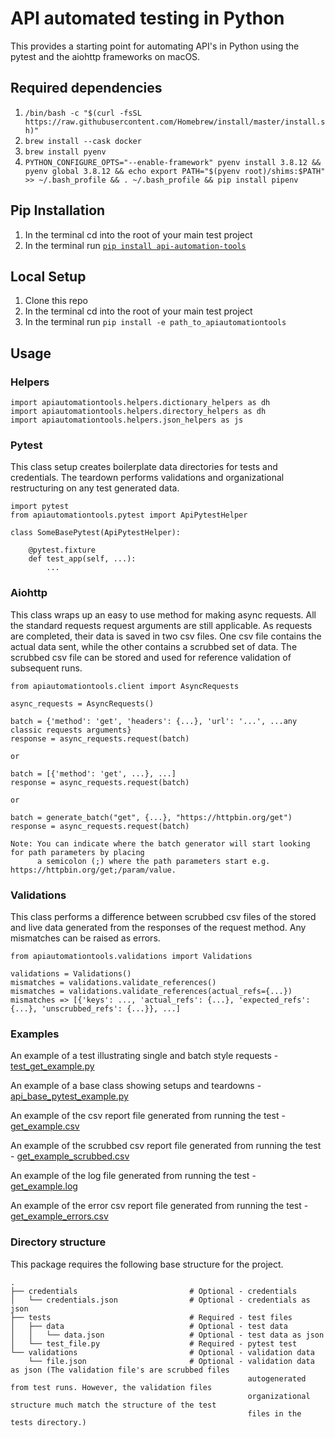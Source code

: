 # API automated testing in Python
This provides a starting point for automating API's in Python using the pytest and the aiohttp frameworks on macOS.

## Required dependencies
1. `/bin/bash -c "$(curl -fsSL https://raw.githubusercontent.com/Homebrew/install/master/install.sh)"`
2. `brew install --cask docker`
3. `brew install pyenv`
4. `PYTHON_CONFIGURE_OPTS="--enable-framework" pyenv install 3.8.12 && pyenv global 3.8.12 && echo export PATH="$(pyenv root)/shims:$PATH" >> ~/.bash_profile && . ~/.bash_profile && pip install pipenv`

## Pip Installation
1. In the terminal cd into the root of your main test project
2. In the terminal run [`pip install api-automation-tools`](https://pypi.org/project/api-automation-tools/)

## Local Setup
1. Clone this repo
2. In the terminal cd into the root of your main test project
3. In the terminal run `pip install -e path_to_apiautomationtools`

## Usage
### Helpers
```
import apiautomationtools.helpers.dictionary_helpers as dh
import apiautomationtools.helpers.directory_helpers as dh
import apiautomationtools.helpers.json_helpers as js
```

### Pytest
This class setup creates boilerplate data directories for tests and credentials. The teardown performs 
validations and organizational restructuring on any test generated data.
```
import pytest
from apiautomationtools.pytest import ApiPytestHelper

class SomeBasePytest(ApiPytestHelper):

    @pytest.fixture
    def test_app(self, ...):
        ...
```

### Aiohttp
This class wraps up an easy to use method for making async requests. All the standard requests request
arguments are still applicable. As requests are completed, their data is saved in two csv files. One 
csv file contains the actual data sent, while the other contains a scrubbed set of data. The scrubbed 
csv file can be stored and used for reference validation of subsequent runs.
```
from apiautomationtools.client import AsyncRequests

async_requests = AsyncRequests()

batch = {'method': 'get', 'headers': {...}, 'url': '...', ...any classic requests arguments}
response = async_requests.request(batch)

or

batch = [{'method': 'get', ...}, ...]
response = async_requests.request(batch)

or 

batch = generate_batch("get", {...}, "https://httpbin.org/get")
response = async_requests.request(batch)

Note: You can indicate where the batch generator will start looking for path parameters by placing
      a semicolon (;) where the path parameters start e.g. https://httpbin.org/get;/param/value.
```

### Validations
This class performs a difference between scrubbed csv files of the stored and live data generated from 
the responses of the request method. Any mismatches can be raised as errors.
```
from apiautomationtools.validations import Validations

validations = Validations()
mismatches = validations.validate_references()
mismatches = validations.validate_references(actual_refs={...})
mismatches => [{'keys': ..., 'actual_refs': {...}, 'expected_refs': {...}, 'unscrubbed_refs': {...}}, ...]
```

### Examples
An example of a test illustrating single and batch style requests - 
[test_get_example.py](examples/test_get_example.py)

An example of a base class showing setups and teardowns - 
[api_base_pytest_example.py](examples/api_base_pytest_example.py)

An example of the csv report file generated from running the test - 
[get_example.csv](examples/run_info/run_logs/pass/get_example.csv)

An example of the scrubbed csv report file generated from running the test - 
[get_example_scrubbed.csv](examples/run_info/run_logs/pass/get_example_scrubbed.csv)

An example of the log file generated from running the test - 
[get_example.log](examples/run_info/run_logs/pass/get_example.log)

An example of the error csv report file generated from running the test - 
[get_example_errors.csv](examples/run_info/run_errors/get_example_errors.csv)

### Directory structure
This package requires the following base structure for the project.
```
.
├── credentials                         # Optional - credentials
│   └── credentials.json                # Optional - credentials as json
├── tests                               # Required - test files
│   ├── data                            # Optional - test data
│   │   └── data.json                   # Optional - test data as json
│   └── test_file.py                    # Required - pytest test
└── validations                         # Optional - validation data
    └── file.json                       # Optional - validation data as json (The validation file's are scrubbed files 
                                                     autogenerated from test runs. However, the validation files 
                                                     organizational structure much match the structure of the test 
                                                     files in the tests directory.)
```
